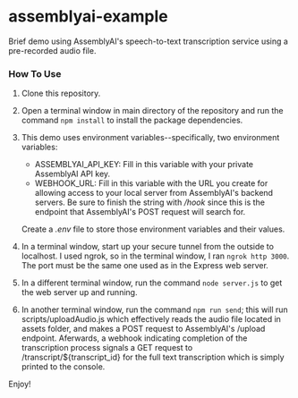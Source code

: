 # assemblyai-example
Brief demo using AssemblyAI's speech-to-text transcription service using a pre-recorded audio file.

### How To Use
  1. Clone this repository.
  2. Open a terminal window in main directory of the repository and run the command `npm install` to install the package dependencies.
  3. This demo uses environment variables--specifically, two environment variables:
     - ASSEMBLYAI_API_KEY: Fill in this variable with your private AssemblyAI API key.
     - WEBHOOK_URL: Fill in this variable with the URL you create for allowing access to your local server from AssemblyAI's backend servers.
       Be sure to finish the string with _/hook_ since this is the endpoint that AssemblyAI's POST request will search for.
  
      Create a _.env_ file to store those environment variables and their values.
  4. In a terminal window, start up your secure tunnel from the outside to localhost. I used ngrok, so in the terminal window, I ran `ngrok http 3000`. The port
  must be the same one used as in the Express web server.
  5. In a different terminal window, run the command `node server.js` to get the web server up and running.
  6. In another terminal window, run the command `npm run send`; this will run scripts/uploadAudio.js which effectively reads the audio file located in assets folder,
  and makes a POST request to AssemblyAI's /upload endpoint. Aferwards, a webhook indicating completion of the transcription process signals a GET
  request to /transcript/${transcript_id} for the full text transcription which is simply printed to the console.
  
Enjoy!
